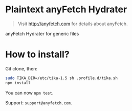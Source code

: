# Plaintext anyFetch Hydrater
> Visit http://anyfetch.com for details about anyFetch.

anyFetch Hydrater for generic files

# How to install?
Git clone, then:
```sh
sudo TIKA_DIR=/etc/tika-1.5 sh .profile.d/tika.sh
npm install
```

You can now `npm test`.

Support: `support@anyfetch.com`.
